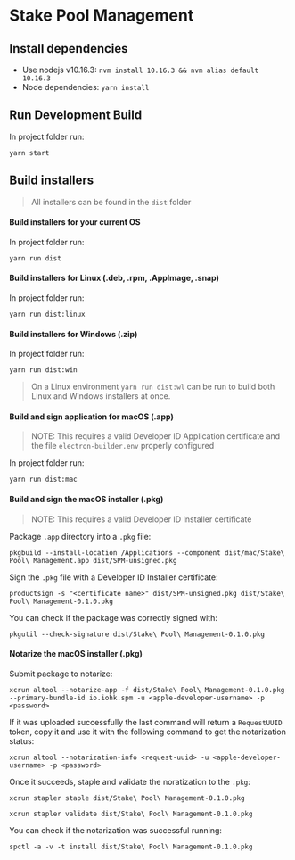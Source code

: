 # Stake Pool Management

## Install dependencies

- Use nodejs v10.16.3: `nvm install 10.16.3 && nvm alias default 10.16.3`
- Node dependencies: `yarn install`

## Run Development Build

In project folder run:

```console
yarn start
```

## Build installers

> All installers can be found in the `dist` folder

#### Build installers for your current OS

In project folder run:

```console
yarn run dist
```

#### Build installers for Linux (.deb, .rpm, .AppImage, .snap)

In project folder run:

```console
yarn run dist:linux
```

#### Build installers for Windows (.zip)

In project folder run:

```console
yarn run dist:win
```

> On a Linux environment `yarn run dist:wl` can be run to build both Linux and Windows installers at once.

#### Build and sign application for macOS (.app)

> NOTE: This requires a valid Developer ID Application certificate and the file `electron-builder.env` properly configured

In project folder run:

```console
yarn run dist:mac
```

#### Build and sign the macOS installer (.pkg)

> NOTE: This requires a valid Developer ID Installer certificate

Package `.app` directory into a `.pkg` file:

```console
pkgbuild --install-location /Applications --component dist/mac/Stake\ Pool\ Management.app dist/SPM-unsigned.pkg
```

Sign the `.pkg` file with a Developer ID Installer certificate:

```console
productsign -s "<certificate name>" dist/SPM-unsigned.pkg dist/Stake\ Pool\ Management-0.1.0.pkg
```

You can check if the package was correctly signed with:

```console
pkgutil --check-signature dist/Stake\ Pool\ Management-0.1.0.pkg
```

#### Notarize the macOS installer (.pkg)

Submit package to notarize:

```console 
xcrun altool --notarize-app -f dist/Stake\ Pool\ Management-0.1.0.pkg --primary-bundle-id io.iohk.spm -u <apple-developer-username> -p <password>
```

If it was uploaded successfully the last command will return a `RequestUUID` token, copy it and use it with the following command to get the notarization status:

```console
xcrun altool --notarization-info <request-uuid> -u <apple-developer-username> -p <password>
```

Once it succeeds, staple and validate the noratization to the `.pkg`:

```console
xcrun stapler staple dist/Stake\ Pool\ Management-0.1.0.pkg
```
```console
xcrun stapler validate dist/Stake\ Pool\ Management-0.1.0.pkg
```

You can check if the notarization was successful running:

```console
spctl -a -v -t install dist/Stake\ Pool\ Management-0.1.0.pkg 
```

